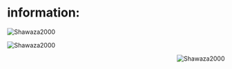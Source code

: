 

# information:

<p><img align="lift"
    src="https://github-readme-stats.vercel.app/api/top-langs?username=Shawaza2000&show_icons=true&locale=en&bg_color=0d1117&text_color=ffffff&layout=compact"
    alt="Shawaza2000" 
    bg_color=#808080/> </p>
    
 <p><img align="center" src="https://github-readme-streak-stats.herokuapp.com/?user=Shawaza2000&theme=dark&background=0d1117&date_format=M%20j%5B%2C%20Y%5D" alt="Shawaza2000" /> </p>  

 <p><img align="right" src="https://github-readme-stats.vercel.app/api?username=Shawaza2000&show_icons=true&locale=en&bg_color=0d1117&text_color=ffffff&repo=convoychat"
    alt="Shawaza2000" /> </p>

